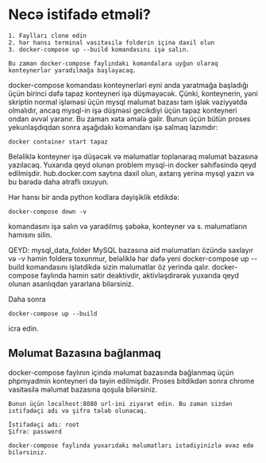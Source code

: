 # Necə istifadə etməli?
    1. Faylları clone edin
    2. hər hansı terminal vasitəsilə folderin içinə daxil olun
    3. docker-compose up --build komandasını işə salın.
    
    Bu zaman docker-compose faylındakı komandalara uyğun olaraq konteynerlər yaradılmağa başlayacaq.

docker-compose komandası konteynerləri eyni anda yaratmağa başladığı üçün birinci dəfə tapaz konteyneri
işə düşməyəcək. Çünki, konteynerin, yəni skriptin normal işləməsi üçün mysql məlumat bazası tam işlək vəziyyətdə olmalıdır, ancaq mysql-in işə düşməsi gecikdiyi üçün tapaz konteyneri ondan əvvəl yaranır. Bu zaman xəta əmələ gəlir. Bunun üçün bütün proses yekunlaşdıqdan sonra aşağıdakı komandanı işə salmaq lazımdır:

    docker container start tapaz

Beləliklə konteyner işə düşəcək və məlumatlar toplanaraq məlumat bazasına yazılacaq. Yuxarıda qeyd olunan problem mysql-in docker səhifəsində qeyd edilmişdir. hub.docker.com saytına daxil olun, axtarış yerinə mysql yazın və bu barədə daha ətraflı oxuyun.
    
Hər hansı bir anda python kodlara dəyişiklik etdikdə:
    
    docker-compose down -v 
komandasını işə salın və yaradılmış şəbəkə, konteyner və s. məlumatların 
    hamısını silin. 
    
QEYD: mysql_data_folder MySQL bazasına aid məlumatları özündə saxlayır və -v həmin folderə toxunmur, beləliklə hər dəfə yeni docker-compose up --build komandasını işlətdikdə sizin məlumatlar öz yerində qalır.
docker-compose faylında həmin sətir deaktivdir, aktivləşdirərək yuxarıda qeyd olunan asanlıqdan yararlana bilərsiniz.

Daha sonra 

    docker-compose up --build

icra edin.

## Məlumat Bazasına bağlanmaq

docker-compose faylının içində məlumat bazasında bağlanmaq üçün phpmyadmin konteyneri də təyin edilmişdir. 
Proses bitdikdən sonra chrome vasitəsilə məlumat bazasına qoşula bilərsiniz. 
    
    Bunun üçün localhost:8080 url-ini ziyarət edin. Bu zaman sizdən istifadəçi adı və şifrə tələb olunacaq.
    
    İstifadəçi adı: root
    Şifrə: password
    
    docker-compose faylında yuxarıdakı məlumatları istədiyinizlə əvəz edə bilərsiniz.